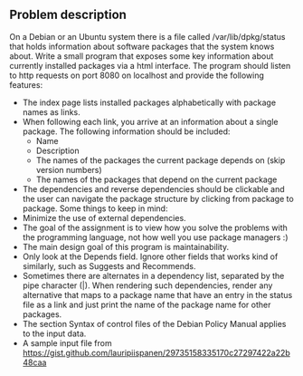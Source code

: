 ## Problem description

On a Debian or an Ubuntu system there is a file called /var/lib/dpkg/status that holds information about software packages that the system knows about. Write a small program that exposes some key information about currently installed packages via a html interface. The program should listen to http requests on port 8080 on localhost and provide the following features:

- The index page lists installed packages alphabetically with package names as links.
- When following each link, you arrive at an information about a single package. The following information should be included:
  - Name
  - Description
  - The names of the packages the current package depends on (skip version numbers)
  - The names of the packages that depend on the current package
- The dependencies and reverse dependencies should be clickable and the user can navigate the package structure by clicking from package to package.
  Some things to keep in mind:
- Minimize the use of external dependencies.
- The goal of the assignment is to view how you solve the problems with the programming language, not how well you use package managers :)
- The main design goal of this program is maintainability.
- Only look at the Depends field. Ignore other fields that works kind of similarly, such as Suggests and Recommends.
- Sometimes there are alternates in a dependency list, separated by the pipe character (|). When rendering such dependencies, render any alternative that maps to a package name that have an entry in the status file as a link and just print the name of the package name for other packages.
- The section Syntax of control files of the Debian Policy Manual applies to the input data.
- A sample input file from https://gist.github.com/lauripiispanen/29735158335170c27297422a22b48caa
